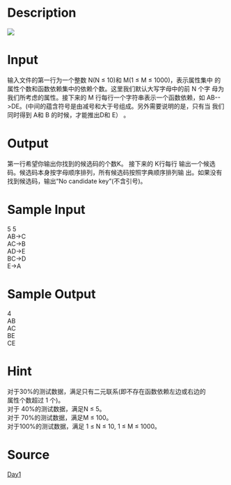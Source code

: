 
# Description

<div class="content"><img border="0" src="source/bzoj/1871/img/aHR0cHM6Ly9seWRzeS5jb20vSnVkZ2VPbmxpbmUvaW1hZ2VzLzE4NzEuanBn.jpg"/> </div>

# Input

<div class="content">输入文件的第一行为一个整数 N(N ≤ 10)和 M(1 ≤ M ≤ 1000)，表示属性集中
的属性个数和函数依赖集中的依赖个数。这里我们默认大写字母中的前 N 个字
母为我们所考虑的属性。接下来的 M 行每行一个字符串表示一个函数依赖，如
AB--&gt;DE。(中间的蕴含符号是由减号和大于号组成。另外需要说明的是，只有当
我们同时得到 A和 B 的时候，才能推出D和 E） 。 
</div>

# Output

<div class="content">第一行希望你输出你找到的候选码的个数K。 接下来的 K行每行
输出一个候选码。候选码本身按字母顺序排列，所有候选码按照字典顺序排列输
出。如果没有找到候选码，输出“No candidate key”(不含引号)。 
 </div>

# Sample Input

<div class="content"><span class="sampledata">5 5 <br/>
AB-&gt;C <br/>
AC-&gt;B <br/>
AD-&gt;E <br/>
BC-&gt;D <br/>
E-&gt;A <br/>
</span></div>

# Sample Output

<div class="content"><span class="sampledata">4 <br/>
AB <br/>
AC <br/>
BE <br/>
CE <br/>
</span></div>

# Hint

<div class="content"><p>对于30%的测试数据，满足只有二元联系(即不存在函数依赖左边或右边的<br/>
属性个数超过 1 个)。 <br/>
对于 40%的测试数据，满足N ≤ 5。 <br/>
对于 70%的测试数据，满足M ≤ 100。 <br/>
对于100%的测试数据，满足 1 ≤ N ≤ 10, 1 ≤ M ≤ 1000。 <br/>
 </p></div>

# Source

<div class="content"><p><a href="problemset.php?search=Day1">Day1</a></p></div>

